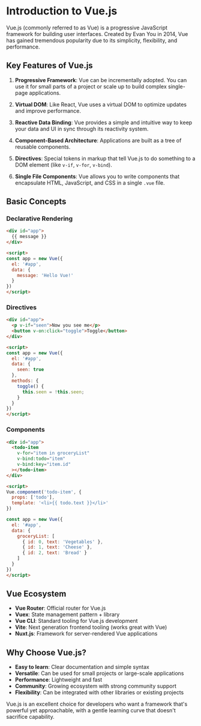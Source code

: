 # Introduction to Vue.js

Vue.js (commonly referred to as Vue) is a progressive JavaScript framework for building user interfaces. Created by Evan You in 2014, Vue has gained tremendous popularity due to its simplicity, flexibility, and performance.

## Key Features of Vue.js

1. **Progressive Framework**: Vue can be incrementally adopted. You can use it for small parts of a project or scale up to build complex single-page applications.

2. **Virtual DOM**: Like React, Vue uses a virtual DOM to optimize updates and improve performance.

3. **Reactive Data Binding**: Vue provides a simple and intuitive way to keep your data and UI in sync through its reactivity system.

4. **Component-Based Architecture**: Applications are built as a tree of reusable components.

5. **Directives**: Special tokens in markup that tell Vue.js to do something to a DOM element (like `v-if`, `v-for`, `v-bind`).

6. **Single File Components**: Vue allows you to write components that encapsulate HTML, JavaScript, and CSS in a single `.vue` file.

## Basic Concepts

### Declarative Rendering
```html
<div id="app">
  {{ message }}
</div>

<script>
const app = new Vue({
  el: '#app',
  data: {
    message: 'Hello Vue!'
  }
})
</script>
```

### Directives
```html
<div id="app">
  <p v-if="seen">Now you see me</p>
  <button v-on:click="toggle">Toggle</button>
</div>

<script>
const app = new Vue({
  el: '#app',
  data: {
    seen: true
  },
  methods: {
    toggle() {
      this.seen = !this.seen;
    }
  }
})
</script>
```

### Components
```html
<div id="app">
  <todo-item
    v-for="item in groceryList"
    v-bind:todo="item"
    v-bind:key="item.id"
  ></todo-item>
</div>

<script>
Vue.component('todo-item', {
  props: ['todo'],
  template: '<li>{{ todo.text }}</li>'
})

const app = new Vue({
  el: '#app',
  data: {
    groceryList: [
      { id: 0, text: 'Vegetables' },
      { id: 1, text: 'Cheese' },
      { id: 2, text: 'Bread' }
    ]
  }
})
</script>
```

## Vue Ecosystem

- **Vue Router**: Official router for Vue.js
- **Vuex**: State management pattern + library
- **Vue CLI**: Standard tooling for Vue.js development
- **Vite**: Next generation frontend tooling (works great with Vue)
- **Nuxt.js**: Framework for server-rendered Vue applications

## Why Choose Vue.js?

- **Easy to learn**: Clear documentation and simple syntax
- **Versatile**: Can be used for small projects or large-scale applications
- **Performance**: Lightweight and fast
- **Community**: Growing ecosystem with strong community support
- **Flexibility**: Can be integrated with other libraries or existing projects

Vue.js is an excellent choice for developers who want a framework that's powerful yet approachable, with a gentle learning curve that doesn't sacrifice capability.